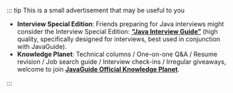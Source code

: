 ::: tip This is a small advertisement that may be useful to you

- **Interview Special Edition**: Friends preparing for Java interviews might consider the Interview Special Edition: **[“Java Interview Guide”](../zhuanlan/java-mian-shi-zhi-bei.md)** (high quality, specifically designed for interviews, best used in conjunction with JavaGuide).
- **Knowledge Planet**: Technical columns / One-on-one Q&A / Resume revision / Job search guide / Interview check-ins / Irregular giveaways, welcome to join **[JavaGuide Official Knowledge Planet](../about-the-author/zhishixingqiu-two-years.md)**.

:::
